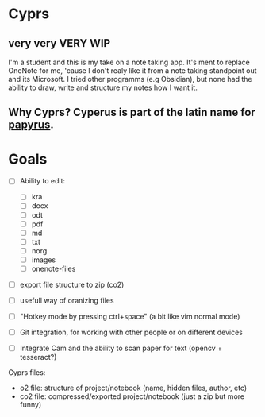 # Cyprs

## very very VERY WIP

I'm a student and this is my take on a note taking app. It's ment to replace OneNote for me, 'cause I don't realy like it from a note taking standpoint out and its Microsoft. 
I tried other programms (e.g Obsidian), but none had the ability to draw, write and structure my notes how I want it.  


Why Cyprs? Cyperus is part of the latin name for [papyrus](https://en.wikipedia.org/wiki/Papyrus).
---

# Goals
 - [ ] Ability to edit:
    - [ ] kra
    - [ ] docx
    - [ ] odt
    - [ ] pdf
    - [ ] md
    - [ ] txt
    - [ ] norg
    - [ ] images
    - [ ] onenote-files
 - [ ] export file structure to zip (co2)
 - [ ] usefull way of oranizing files
 - [ ] "Hotkey mode by pressing ctrl+space" (a bit like vim normal mode)
 - [ ] Git integration, for working with other people or on different devices
 - [ ] Integrate Cam and the ability to scan paper for text (opencv + tesseract?)


Cyprs files:
-  o2 file: structure of project/notebook (name, hidden files, author, etc)
- co2 file: compressed/exported project/notebook (just a zip but more funny)
